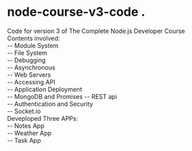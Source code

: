 # node-course-v3-code . 
Code for version 3 of The Complete Node.js Developer Course   
Contents involved:      
  -- Module System   
  -- File System   
  -- Debugging   
  -- Asynchronous      
  -- Web Servers   
  -- Accessing API   
  -- Application Deployment   
  -- MongoDB and Promises
  -- REST api   
  -- Authentication and Security   
  -- Socket.io   
Deveploped Three APPs:  
  -- Notes App   
  -- Weather App   
  -- Task App   

